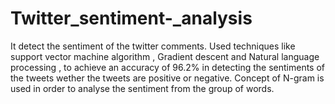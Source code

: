 # Twitter_sentiment-_analysis
It detect the sentiment of the twitter comments.
Used techniques like support vector machine algorithm , Gradient descent and Natural language processing , to achieve an accuracy of 96.2% in detecting the sentiments of the tweets wether the tweets are positive or negative.
Concept of N-gram is used in order to analyse the sentiment from the group of words.
